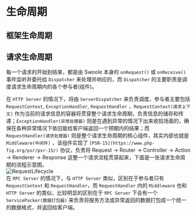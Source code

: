 # 生命周期

## 框架生命周期

## 请求生命周期
每一个请求的开始到结束，都是由 Swoole 本身的 `onRequest()` 或 `onReceive()` 事件监听并委托给 `Dispatcher` 来处理并响应的，而 `Dispatcher` 的主要职责是调度请求生命周期内的各个参与者(组件)。  

在 `HTTP Server` 的情况下，将由 `ServerDispatcher` 来负责调度，参与者主要包括 `RequestContext`, `ExceptionHandler`, `RequestHandler` ，`RequestContext(请求上下文)` 作为当前的请求信息的容器将贯穿整个请求生命周期，负责信息的储存和传递；`ExceptionHandler(异常处理器)` 则是在遇到异常的情况下出来收拾场面的，确保在各种异常情况下依旧能给客户端返回一个预期内的结果；而 `RequestHandler(请求处理器)` 则是整个请求生命周期的核心组件，其实内部也就是 `Middleware(中间件)` ，该组件实现了 `[PSR-15](https://www.php-fig.org/psr/psr-15/)` 协议，负责将 Request -\> Router -\> Controller -\> Action -\> Renderer -\> Response 这整一个请求流程贯穿起来，下面是一张请求生命周期的流程示意图。  
![RequestLifecycle](../images/request-lifecycle.png)  
在 `RPC Server` 的情况下，与 `HTTP Server` 类似，区别在于参与者只有 `RequestContext` 和 `RequestHandler`，而 `RequestHandler`  内的 `Middleware` 也和 `HTTP Server` 的类似，比较明显的区别在于 `RPC Server` 下会有一个 `ServicePacker(数据打包器)` 来负责将服务方法或异常返回的数据打包成一个统一的数据格式，并返回给客户端。
